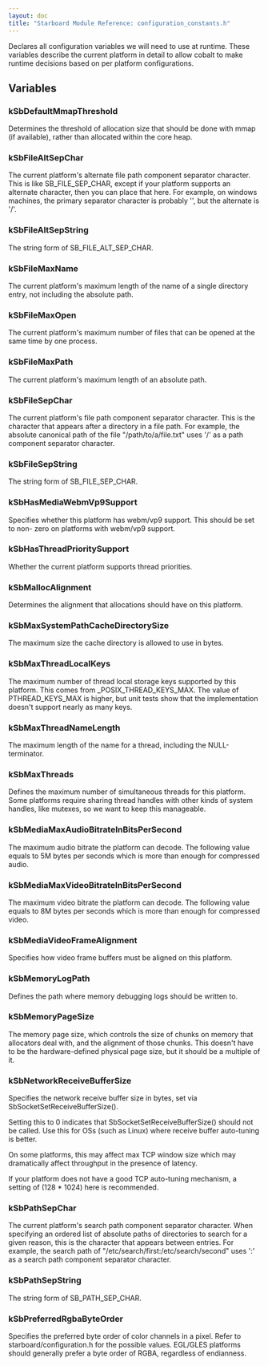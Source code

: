 ```yaml
---
layout: doc
title: "Starboard Module Reference: configuration_constants.h"
---
```


Declares all configuration variables we will need to use at runtime. These
variables describe the current platform in detail to allow cobalt to make
runtime decisions based on per platform configurations.

## Variables ##

### kSbDefaultMmapThreshold ###

Determines the threshold of allocation size that should be done with mmap (if
available), rather than allocated within the core heap.

### kSbFileAltSepChar ###

The current platform's alternate file path component separator character. This
is like SB_FILE_SEP_CHAR, except if your platform supports an alternate
character, then you can place that here. For example, on windows machines, the
primary separator character is probably '\', but the alternate is '/'.

### kSbFileAltSepString ###

The string form of SB_FILE_ALT_SEP_CHAR.

### kSbFileMaxName ###

The current platform's maximum length of the name of a single directory entry,
not including the absolute path.

### kSbFileMaxOpen ###

The current platform's maximum number of files that can be opened at the same
time by one process.

### kSbFileMaxPath ###

The current platform's maximum length of an absolute path.

### kSbFileSepChar ###

The current platform's file path component separator character. This is the
character that appears after a directory in a file path. For example, the
absolute canonical path of the file "/path/to/a/file.txt" uses '/' as a path
component separator character.

### kSbFileSepString ###

The string form of SB_FILE_SEP_CHAR.

### kSbHasMediaWebmVp9Support ###

Specifies whether this platform has webm/vp9 support. This should be set to non-
zero on platforms with webm/vp9 support.

### kSbHasThreadPrioritySupport ###

Whether the current platform supports thread priorities.

### kSbMallocAlignment ###

Determines the alignment that allocations should have on this platform.

### kSbMaxSystemPathCacheDirectorySize ###

The maximum size the cache directory is allowed to use in bytes.

### kSbMaxThreadLocalKeys ###

The maximum number of thread local storage keys supported by this platform. This
comes from _POSIX_THREAD_KEYS_MAX. The value of PTHREAD_KEYS_MAX is higher, but
unit tests show that the implementation doesn't support nearly as many keys.

### kSbMaxThreadNameLength ###

The maximum length of the name for a thread, including the NULL-terminator.

### kSbMaxThreads ###

Defines the maximum number of simultaneous threads for this platform. Some
platforms require sharing thread handles with other kinds of system handles,
like mutexes, so we want to keep this manageable.

### kSbMediaMaxAudioBitrateInBitsPerSecond ###

The maximum audio bitrate the platform can decode. The following value equals to
5M bytes per seconds which is more than enough for compressed audio.

### kSbMediaMaxVideoBitrateInBitsPerSecond ###

The maximum video bitrate the platform can decode. The following value equals to
8M bytes per seconds which is more than enough for compressed video.

### kSbMediaVideoFrameAlignment ###

Specifies how video frame buffers must be aligned on this platform.

### kSbMemoryLogPath ###

Defines the path where memory debugging logs should be written to.

### kSbMemoryPageSize ###

The memory page size, which controls the size of chunks on memory that
allocators deal with, and the alignment of those chunks. This doesn't have to be
the hardware-defined physical page size, but it should be a multiple of it.

### kSbNetworkReceiveBufferSize ###

Specifies the network receive buffer size in bytes, set via
SbSocketSetReceiveBufferSize().

Setting this to 0 indicates that SbSocketSetReceiveBufferSize() should not be
called. Use this for OSs (such as Linux) where receive buffer auto-tuning is
better.

On some platforms, this may affect max TCP window size which may dramatically
affect throughput in the presence of latency.

If your platform does not have a good TCP auto-tuning mechanism, a setting of
(128 * 1024) here is recommended.

### kSbPathSepChar ###

The current platform's search path component separator character. When
specifying an ordered list of absolute paths of directories to search for a
given reason, this is the character that appears between entries. For example,
the search path of "/etc/search/first:/etc/search/second" uses ':' as a search
path component separator character.

### kSbPathSepString ###

The string form of SB_PATH_SEP_CHAR.

### kSbPreferredRgbaByteOrder ###

Specifies the preferred byte order of color channels in a pixel. Refer to
starboard/configuration.h for the possible values. EGL/GLES platforms should
generally prefer a byte order of RGBA, regardless of endianness.
